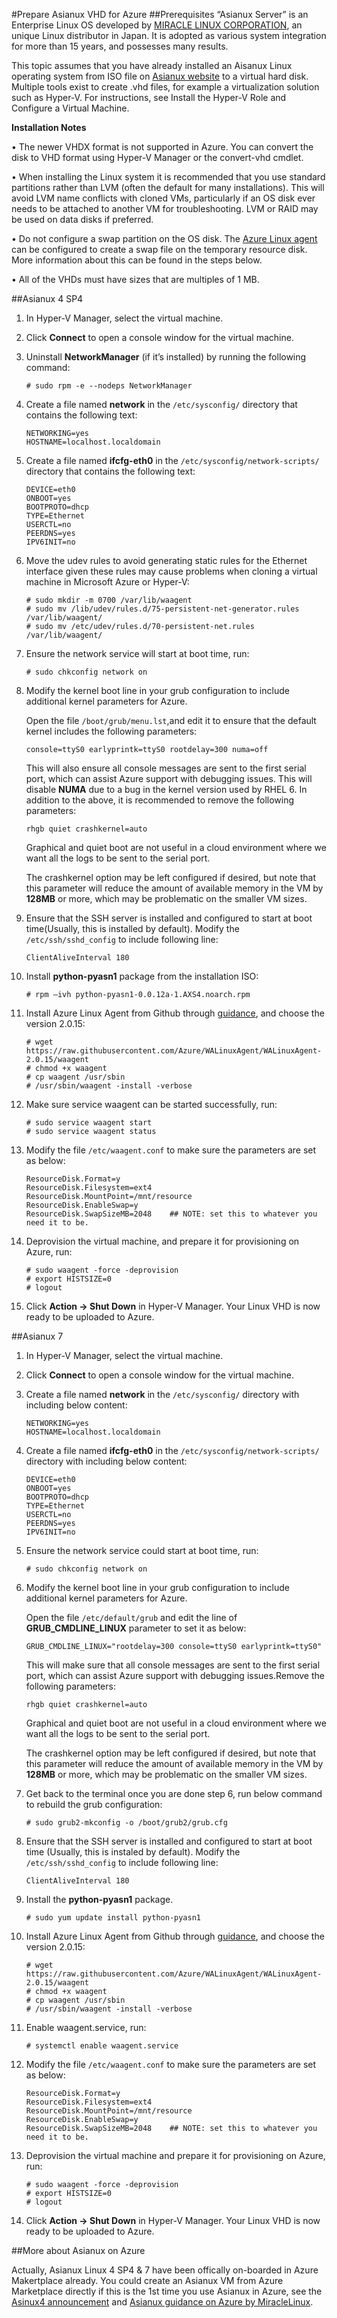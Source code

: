 <properties
	pageTitle="Prepare Asianux VHD for Azure."
	description="Learn how to create the Asinux VHD file."
	services="virtual-machines"
	documentationCenter=""
	authors="SuperScottz"
	manager="timlt"
	editor=""/>

<tags
	ms.service="virtual-machines"
	ms.workload="infrastructure-services"
	ms.tgt_pltfrm="vm-linux"
	ms.devlang="na"
	ms.topic="article"
	ms.date="11/23/2015"
	ms.author="mingzhan"/>




#Prepare Asianux VHD for Azure##Prerequisites“Asianux Server” is an Enterprise Linux OS developed by [MIRACLE LINUX CORPORATION](http://www.miraclelinux.com/), an unique Linux distributor in Japan. It is adopted as various system integration for more than 15 years, and possesses many results. This topic assumes that you have already installed an Aisanux Linux operating system from ISO file on [Asianux website](http://www.asianux.com/node/1) to a virtual hard disk. Multiple tools exist to create .vhd files, for example a virtualization solution such as Hyper-V. For instructions, see Install the Hyper-V Role and Configure a Virtual Machine. 
**Installation Notes**•	The newer VHDX format is not supported in Azure. You can convert the disk to VHD format using Hyper-V Manager or the convert-vhd cmdlet.•	When installing the Linux system it is recommended that you use standard partitions rather than LVM (often the default for many installations). This will avoid LVM name conflicts with cloned VMs, particularly if an OS disk ever needs to be attached to another VM for troubleshooting. LVM or RAID may be used on data disks if preferred.•	Do not configure a swap partition on the OS disk. The [Azure Linux agent](virtual-machines-linux-agent-user-guide) can be configured to create a swap file on the temporary resource disk. More information about this can be found in the steps below.•	All of the VHDs must have sizes that are multiples of 1 MB.##Asianux 4 SP41.	In Hyper-V Manager, select the virtual machine.2.	Click **Connect** to open a console window for the virtual machine.3.	Uninstall **NetworkManager** (if it’s installed) by running the following command:        # sudo rpm -e --nodeps NetworkManager4.	Create a file named **network** in the `/etc/sysconfig/` directory that contains the following text:        NETWORKING=yes        HOSTNAME=localhost.localdomain5.	Create a file named **ifcfg-eth0** in the `/etc/sysconfig/network-scripts/` directory that contains the following text:        DEVICE=eth0        ONBOOT=yes        BOOTPROTO=dhcp        TYPE=Ethernet        USERCTL=no        PEERDNS=yes        IPV6INIT=no        6.	Move the udev rules to avoid generating static rules for the Ethernet interface given these rules may cause problems when cloning a virtual machine in Microsoft Azure or Hyper-V:              # sudo mkdir -m 0700 /var/lib/waagent        # sudo mv /lib/udev/rules.d/75-persistent-net-generator.rules /var/lib/waagent/        # sudo mv /etc/udev/rules.d/70-persistent-net.rules /var/lib/waagent/7.	Ensure the network service will start at boot time, run:
        # sudo chkconfig network on        8.	Modify the kernel boot line in your grub configuration to include additional kernel parameters for Azure. 
    Open the file `/boot/grub/menu.lst`,and edit it to ensure that the default kernel includes the following parameters:        console=ttyS0 earlyprintk=ttyS0 rootdelay=300 numa=off
    This will also ensure all console messages are sent to the first serial port, which can assist Azure support with debugging issues. This will disable **NUMA** due to a bug in the kernel version used by RHEL 6.    In addition to the above, it is recommended to remove the following parameters:        rhgb quiet crashkernel=auto
        Graphical and quiet boot are not useful in a cloud environment where we want all the logs to be sent to the serial port.    The crashkernel option may be left configured if desired, but note that this parameter will reduce the amount of available memory in the VM by **128MB** or more, which may be problematic on the smaller VM sizes.9.	Ensure that the SSH server is installed and configured to start at boot time(Usually, this is installed by default). Modify the `/etc/ssh/sshd_config` to include following line:        ClientAliveInterval 18010.	Install **python-pyasn1** package from the installation ISO:                   # rpm –ivh python-pyasn1-0.0.12a-1.AXS4.noarch.rpm        11.	Install Azure Linux Agent from Github through [guidance](virtual-machines-linux-update-agent), and choose the version 2.0.15:        # wget https://raw.githubusercontent.com/Azure/WALinuxAgent/WALinuxAgent-2.0.15/waagent        # chmod +x waagent        # cp waagent /usr/sbin        # /usr/sbin/waagent -install -verbose
12.	Make sure service waagent can be started successfully, run:        # sudo service waagent start        # sudo service waagent status
14. Modify the file `/etc/waagent.conf` to make sure the parameters are set as below:        ResourceDisk.Format=y        ResourceDisk.Filesystem=ext4        ResourceDisk.MountPoint=/mnt/resource        ResourceDisk.EnableSwap=y        ResourceDisk.SwapSizeMB=2048    ## NOTE: set this to whatever you need it to be.
15.	Deprovision the virtual machine, and prepare it for provisioning on Azure, run:        # sudo waagent -force -deprovision        # export HISTSIZE=0        # logout
16.	Click **Action -> Shut Down** in Hyper-V Manager. Your Linux VHD is now ready to be uploaded to Azure.##Asianux 71.	In Hyper-V Manager, select the virtual machine.2.	Click **Connect** to open a console window for the virtual machine.3.	Create a file named **network** in the `/etc/sysconfig/` directory with including below content:        NETWORKING=yes        HOSTNAME=localhost.localdomain
      4.	Create a file named **ifcfg-eth0** in the `/etc/sysconfig/network-scripts/` directory with including below content:        DEVICE=eth0        ONBOOT=yes        BOOTPROTO=dhcp        TYPE=Ethernet        USERCTL=no        PEERDNS=yes        IPV6INIT=no
      5.	Ensure the network service could start at boot time, run:        # sudo chkconfig network on
      6.	Modify the kernel boot line in your grub configuration to include additional kernel parameters for Azure. 
       Open the file `/etc/default/grub` and edit the line of **GRUB_CMDLINE_LINUX** parameter to set it as below:        GRUB_CMDLINE_LINUX="rootdelay=300 console=ttyS0 earlyprintk=ttyS0"
           This will make sure that all console messages are sent to the first serial port, which can assist Azure support with debugging issues.Remove the following parameters:        rhgb quiet crashkernel=auto
           Graphical and quiet boot are not useful in a cloud environment where we want all the logs to be sent to the serial port.    The crashkernel option may be left configured if desired, but note that this parameter will reduce the amount of available memory in the VM by **128MB** or more, which may be problematic on the smaller VM sizes.7.	Get back to the terminal once you are done step 6, run below command to rebuild the grub configuration:        # sudo grub2-mkconfig -o /boot/grub2/grub.cfg
8.	Ensure that the SSH server is installed and configured to start at boot time (Usually, this is instaled by default). Modify the `/etc/ssh/sshd_config` to include following line:        ClientAliveInterval 180
9.	Install the **python-pyasn1** package.
             # sudo yum update install python-pyasn110.	Install Azure Linux Agent from Github through [guidance](virtual-machines-linux-update-agent), and choose the version 2.0.15:
        # wget https://raw.githubusercontent.com/Azure/WALinuxAgent/WALinuxAgent-2.0.15/waagent        # chmod +x waagent        # cp waagent /usr/sbin        # /usr/sbin/waagent -install -verbose        11.	Enable waagent.service, run:        # systemctl enable waagent.service        12.	Modify the file `/etc/waagent.conf` to make sure the parameters are set as below:        ResourceDisk.Format=y        ResourceDisk.Filesystem=ext4        ResourceDisk.MountPoint=/mnt/resource        ResourceDisk.EnableSwap=y        ResourceDisk.SwapSizeMB=2048    ## NOTE: set this to whatever you need it to be.        13.	Deprovision the virtual machine and prepare it for provisioning on Azure, run:        # sudo waagent -force -deprovision        # export HISTSIZE=0        # logout
14.	Click **Action -> Shut Down** in Hyper-V Manager. Your Linux VHD is now ready to be uploaded to Azure.
##More about Asianux on Azure
Actually, Asianux Linux 4 SP4 & 7 have been offically on-boarded in Azure Makertplace already. You could create an Asianux VM from Azure Marketplace directly if this is the 1st time you use Asianux in Azure, see the [Asinux4 announcement](http://blogs.msdn.com/b/ayatokura/archive/2015/09/07/asianux-server-on-microsoft-azure.aspx) and  [Asianux guidance on Azure by MiracleLinux](http://www.miraclelinux.com/lp/ax-azure-trial). 